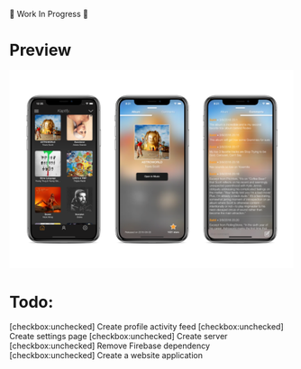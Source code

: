 🚧 Work In Progress 🚧

# Preview

![Alt text](./Demo_image.png?raw=true "Demo")

# Todo:
[checkbox:unchecked] Create profile activity feed
[checkbox:unchecked] Create settings page
[checkbox:unchecked] Create server
[checkbox:unchecked] Remove Firebase dependency 
[checkbox:unchecked] Create a website application